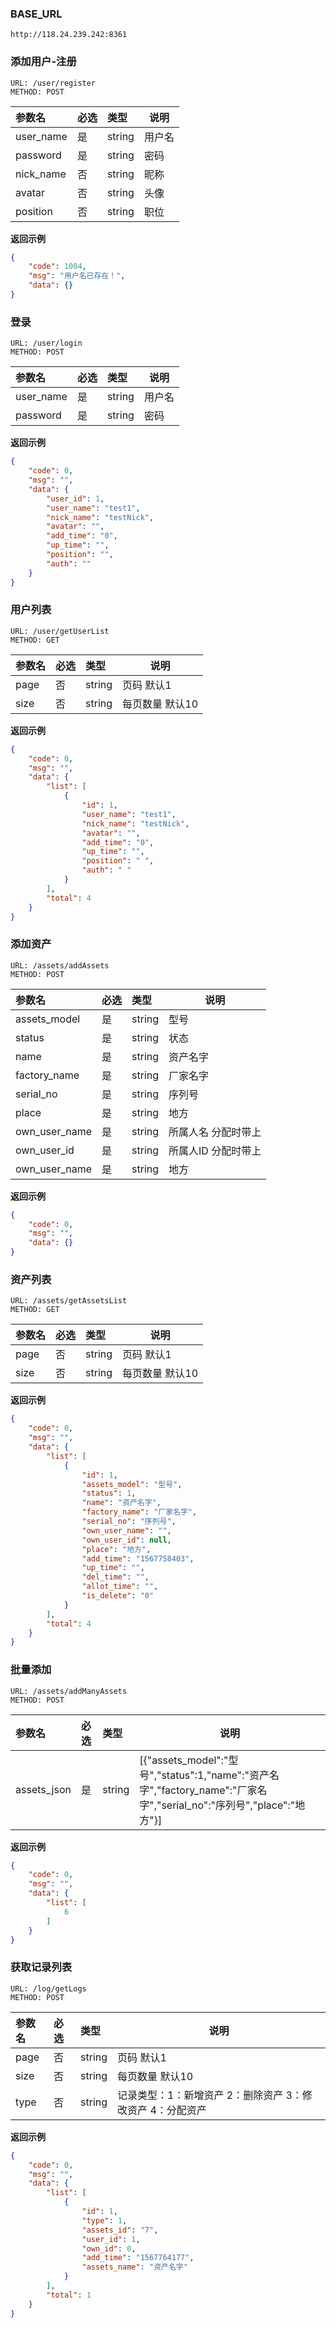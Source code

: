 ### BASE_URL
```
http://118.24.239.242:8361
```
### 添加用户-注册
```
URL: /user/register
METHOD: POST
```
| 参数名    | 必选 | 类型   | 说明   |
| :-------- | :--- | :----- | ------ |
| user_name | 是   | string | 用户名 |
| password  | 是   | string | 密码   |
| nick_name | 否   | string | 昵称   |
| avatar    | 否   | string | 头像   |
| position  | 否   | string | 职位   |

**返回示例**
```json
{
    "code": 1004,
    "msg": "用户名已存在！",
    "data": {}
}
```
### 登录
```
URL: /user/login
METHOD: POST
```
| 参数名    | 必选 | 类型   | 说明   |
| :-------- | :--- | :----- | ------ |
| user_name | 是   | string | 用户名 |
| password  | 是   | string | 密码   |

**返回示例**
```json
{
    "code": 0,
    "msg": "",
    "data": {
        "user_id": 1,
        "user_name": "test1",
        "nick_name": "testNick",
        "avatar": "",
        "add_time": "0",
        "up_time": "",
        "position": "",
        "auth": ""
    }
}
```
### 用户列表
```
URL: /user/getUserList
METHOD: GET
```
| 参数名 | 必选 | 类型   | 说明            |
| :----- | :--- | :----- | --------------- |
| page   | 否   | string | 页码 默认1      |
| size   | 否   | string | 每页数量 默认10 |

**返回示例**
```json
{
    "code": 0,
    "msg": "",
    "data": {
        "list": [
            {
                "id": 1,
                "user_name": "test1",
                "nick_name": "testNick",
                "avatar": "",
                "add_time": "0",
                "up_time": "",
                "position": " ",
                "auth": " "
            }
        ],
        "total": 4
    }
}
```

### 添加资产
```
URL: /assets/addAssets
METHOD: POST
```
| 参数名        | 必选 | 类型   | 说明                |
| :------------ | :--- | :----- | ------------------- |
| assets_model  | 是   | string | 型号                |
| status        | 是   | string | 状态                |
| name          | 是   | string | 资产名字            |
| factory_name  | 是   | string | 厂家名字            |
| serial_no     | 是   | string | 序列号              |
| place         | 是   | string | 地方                |
| own_user_name | 是   | string | 所属人名 分配时带上 |
| own_user_id   | 是   | string | 所属人ID 分配时带上 |
| own_user_name | 是   | string | 地方                |

**返回示例**
```json
{
    "code": 0,
    "msg": "",
    "data": {}
}
```
### 资产列表
```
URL: /assets/getAssetsList
METHOD: GET
```
| 参数名 | 必选 | 类型   | 说明            |
| :----- | :--- | :----- | --------------- |
| page   | 否   | string | 页码 默认1      |
| size   | 否   | string | 每页数量 默认10 |

**返回示例**
```json
{
    "code": 0,
    "msg": "",
    "data": {
        "list": [
            {
                "id": 1,
                "assets_model": "型号",
                "status": 1,
                "name": "资产名字",
                "factory_name": "厂家名字",
                "serial_no": "序列号",
                "own_user_name": "",
                "own_user_id": null,
                "place": "地方",
                "add_time": "1567758403",
                "up_time": "",
                "del_time": "",
                "allot_time": "",
                "is_delete": "0"
            }
        ],
        "total": 4
    }
}
```

### 批量添加
```
URL: /assets/addManyAssets
METHOD: POST
```
| 参数名      | 必选 | 类型   | 说明                                                                                                                 |
| :---------- | :--- | :----- | -------------------------------------------------------------------------------------------------------------------- |
| assets_json | 是   | string | [{"assets_model":"型号","status":1,"name":"资产名字","factory_name":"厂家名字","serial_no":"序列号","place":"地方"}] |

**返回示例**
```json
{
    "code": 0,
    "msg": "",
    "data": {
        "list": [
            6
        ]
    }
}
```

### 获取记录列表
```
URL: /log/getLogs
METHOD: POST
```
| 参数名 | 必选 | 类型   | 说明                                                      |
| :----- | :--- | :----- | --------------------------------------------------------- |
| page   | 否   | string | 页码 默认1                                                |
| size   | 否   | string | 每页数量 默认10                                           |
| type   | 否   | string | 记录类型：1：新增资产 2：删除资产 3：修改资产 4：分配资产 |

**返回示例**
```json
{
    "code": 0,
    "msg": "",
    "data": {
        "list": [
            {
                "id": 1,
                "type": 1,
                "assets_id": "7",
                "user_id": 1,
                "own_id": 0,
                "add_time": "1567764177",
                "assets_name": "资产名字"
            }
        ],
        "total": 1
    }
}
```

